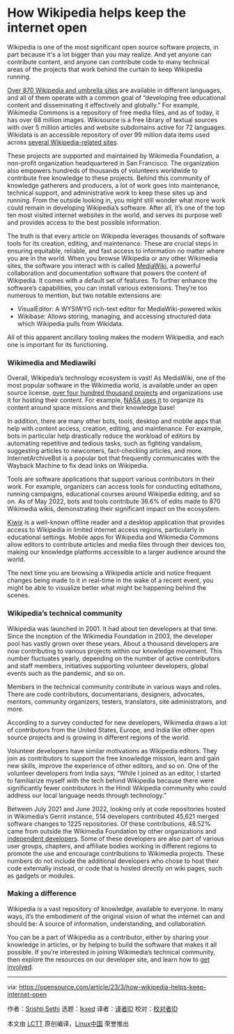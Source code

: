 [#]: subject: "How Wikipedia helps keep the internet open"
[#]: via: "https://opensource.com/article/23/3/how-wikipedia-helps-keep-internet-open"
[#]: author: "Srishti Sethi https://opensource.com/users/srishakatux-0"
[#]: collector: "lkxed"
[#]: translator: "onionstalgia"
[#]: reviewer: " "
[#]: publisher: " "
[#]: url: " "

How Wikipedia helps keep the internet open
======

Wikipedia is one of the most significant open source software projects, in part because it's a lot bigger than you may realize. And yet anyone can contribute content, and anyone can contribute code to many technical areas of the projects that work behind the curtain to keep Wikipedia running.

[Over 870 Wikipedia and umbrella sites][1] are available in different languages, and all of them operate with a common goal of “developing free educational content and disseminating it effectively and globally.” For example, Wikimedia Commons is a repository of free media files, and as of today, it has over 68 million images. Wikisource is a free library of textual sources with over 5 million articles and website subdomains active for 72 languages. Wikidata is an accessible repository of over 99 million data items used across [several Wikipedia-related sites][2].

These projects are supported and maintained by Wikimedia Foundation, a non-profit organization headquartered in San Francisco. The organization also empowers hundreds of thousands of volunteers worldwide to contribute free knowledge to these projects. Behind this community of knowledge gatherers and producers, a lot of work goes into maintenance, technical support, and administrative work to keep these sites up and running. From the outside looking in, you might still wonder what more work could remain in developing Wikipedia’s software. After all, it’s one of the top ten most visited internet websites in the world, and serves its purpose well and provides access to the best possible information.

The truth is that every article on Wikipedia leverages thousands of software tools for its creation, editing, and maintenance. These are crucial steps in ensuring equitable, reliable, and fast access to information no matter where you are in the world. When you browse Wikipedia or any other Wikimedia sites, the software you interact with is called [MediaWiki][3], a powerful collaboration and documentation software that powers the content of Wikipedia. It comes with a default set of features. To further enhance the software’s capabilities, you can install various extensions. They’re too numerous to mention, but two notable extensions are:

- VisualEditor: A WYSIWYG rich-text editor for MediaWiki-powered wikis
- Wikibase: Allows storing, managing, and accessing structured data which Wikipedia pulls from Wikidata.

All of this apparent ancillary tooling makes the modern Wikipedia, and each one is important for its functioning.

### Wikimedia and Mediawiki

Overall, Wikipedia’s technology ecosystem is vast! As MediaWiki, one of the most popular software in the Wikimedia world, is available under an open source license, [over four hundred thousand projects][4] and organizations use it for hosting their content. For example, [NASA uses it][5] to organize its content around space missions and their knowledge base!

In addition, there are many other bots, tools, desktop and mobile apps that help with content access, creation, editing, and maintenance. For example, bots in particular help drastically reduce the workload of editors by automating repetitive and tedious tasks, such as fighting vandalism, suggesting articles to newcomers, fact-checking articles, and more. InternetArchiveBot is a popular bot that frequently communicates with the Wayback Machine to fix dead links on Wikipedia.

Tools are software applications that support various contributors in their work. For example, organizers can access tools for conducting editathons, running campaigns, educational courses around Wikipedia editing, and so on. As of May 2022, bots and tools contribute 36.6% of edits made to 870 Wikimedia wikis, demonstrating their significant impact on the ecosystem.

[Kiwix][6] is a well-known offline reader and a desktop application that provides access to Wikipedia in limited internet access regions, particularly in educational settings. Mobile apps for Wikipedia and Wikimedia Commons allow editors to contribute articles and media files through their devices too, making our knowledge platforms accessible to a larger audience around the world.

The next time you are browsing a Wikipedia article and notice frequent changes being made to it in real-time in the wake of a recent event, you might be able to visualize better what might be happening behind the scenes.

### Wikipedia’s technical community

Wikipedia was launched in 2001. It had about ten developers at that time. Since the inception of the Wikimedia Foundation in 2003, the developer pool has vastly grown over these years. About a thousand developers are now contributing to various projects within our knowledge movement. This number fluctuates yearly, depending on the number of active contributors and staff members, initiatives supporting volunteer developers, global events such as the pandemic, and so on.

Members in the technical community contribute in various ways and roles. There are code contributors, documentarians, designers, advocates, mentors, community organizers, testers, translators, site administrators, and more.

According to a survey conducted for new developers, Wikimedia draws a lot of contributors from the United States, Europe, and India like other open source projects and is growing in different regions of the world.

Volunteer developers have similar motivations as Wikipedia editors. They join as contributors to support the free knowledge mission, learn and gain new skills, improve the experience of other editors, and so on. One of the volunteer developers from India says, “While I joined as an editor, I started to familiarize myself with the tech behind Wikipedia because there were significantly fewer contributors in the Hindi Wikipedia community who could address our local language needs through technology.”

Between July 2021 and June 2022, looking only at code repositories hosted in Wikimedia’s Gerrit instance, 514 developers contributed 45,621 merged software changes to 1225 repositories. Of these contributions, 48.52% came from outside the Wikimedia Foundation by other organizations and [independent developers][7]. Some of these developers are also part of various user groups, chapters, and affiliate bodies working in different regions to promote the use and encourage contributions to Wikimedia projects. These numbers do not include the additional developers who chose to host their code externally instead, or code that is hosted directly on wiki pages, such as gadgets or modules.

### Making a difference

Wikipedia is a vast repository of knowledge, available to everyone. In many ways, it’s the embodiment of the original vision of what the internet can and should be: A source of information, understanding, and collaboration.

You can be a part of Wikipedia as a contributor, either by sharing your knowledge in articles, or by helping to build the software that makes it all possible. If you’re interested in joining Wikimedia’s technical community, then explore the resources on our developer site, and learn how to [get involved][8].

--------------------------------------------------------------------------------

via: https://opensource.com/article/23/3/how-wikipedia-helps-keep-internet-open

作者：[Srishti Sethi][a]
选题：[lkxed][b]
译者：[译者ID](https://github.com/译者ID)
校对：[校对者ID](https://github.com/校对者ID)

本文由 [LCTT](https://github.com/LCTT/TranslateProject) 原创编译，[Linux中国](https://linux.cn/) 荣誉推出

[a]: https://opensource.com/users/srishakatux-0
[b]: https://github.com/lkxed/
[1]: https://wikimediafoundation.org/our-work/wikimedia-projects/#a1-reference
[2]: https://meta.wikimedia.org/wiki/Wikimedia_wikis
[3]: https://www.mediawiki.org/wiki/MediaWiki
[4]: https://wikistats.wmcloud.org/
[5]: https://wikimediafoundation.org/news/2016/05/05/mediawiki-nasa/
[6]: https://meta.wikimedia.org/wiki/Kiwix
[7]: https://wikimedia.biterg.io/
[8]: https://developer.wikimedia.org/
